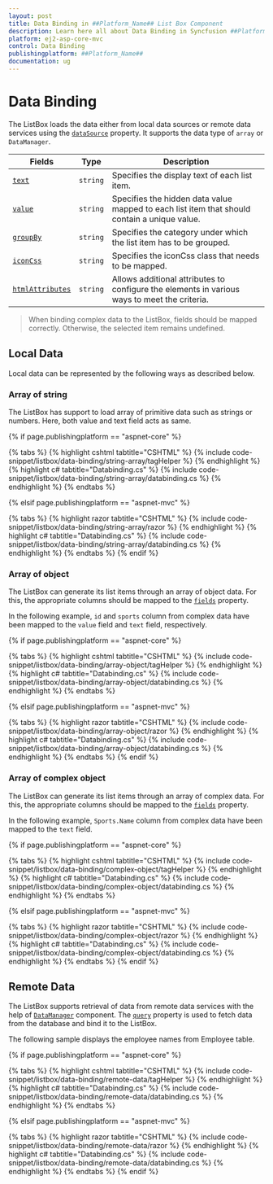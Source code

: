 ```yaml
---
layout: post
title: Data Binding in ##Platform_Name## List Box Component
description: Learn here all about Data Binding in Syncfusion ##Platform_Name## List Box component of Syncfusion Essential JS 2 and more.
platform: ej2-asp-core-mvc
control: Data Binding
publishingplatform: ##Platform_Name##
documentation: ug
---
```



# Data Binding

The ListBox loads the data either from local data sources or remote data services using the [`dataSource`](https://help.syncfusion.com/cr/aspnetcore-js2/Syncfusion.EJ2~Syncfusion.EJ2.DropDowns.ListBox~DataSource.html) property. It supports
the data type of `array` or `DataManager`.

| Fields | Type | Description |
|------|------|-------------|
| [`text`](https://help.syncfusion.com/cr/cref_files/aspnetcore-js2/Syncfusion.EJ2~Syncfusion.EJ2.DropDowns.ListBoxFieldSettings~Text.html) |  `string` | Specifies the display text of each list item. |
| [`value`](https://help.syncfusion.com/cr/cref_files/aspnetcore-js2/Syncfusion.EJ2~Syncfusion.EJ2.DropDowns.ListBoxFieldSettings~Value.html) |  `string` | Specifies the hidden data value mapped to each list item that should contain a unique value. |
| [`groupBy`](https://help.syncfusion.com/cr/cref_files/aspnetcore-js2/Syncfusion.EJ2~Syncfusion.EJ2.DropDowns.ListBoxFieldSettings~GroupBy.html) |  `string` | Specifies the category under which the list item has to be grouped. |
| [`iconCss`](https://help.syncfusion.com/cr/cref_files/aspnetcore-js2/Syncfusion.EJ2~Syncfusion.EJ2.DropDowns.ListBoxFieldSettings~IconCss.html) |  `string` | Specifies the iconCss class that needs to be mapped. |
| [`htmlAttributes`](https://help.syncfusion.com/cr/cref_files/aspnetcore-js2/Syncfusion.EJ2~Syncfusion.EJ2.DropDowns.ListBoxFieldSettings~HtmlAttributes.html) |  `string` | Allows additional attributes to configure the elements in various ways to meet the criteria. |

> When binding complex data to the ListBox, fields should be mapped correctly. Otherwise, the selected item remains undefined.

## Local Data

Local data can be represented by the following ways as described below.

### Array of string

The ListBox has support to load array of primitive data such as strings or numbers. Here, both value and text field acts as same.

{% if page.publishingplatform == "aspnet-core" %}

{% tabs %}
{% highlight cshtml tabtitle="CSHTML" %}
{% include code-snippet/listbox/data-binding/string-array/tagHelper %}
{% endhighlight %}
{% highlight c# tabtitle="Databinding.cs" %}
{% include code-snippet/listbox/data-binding/string-array/databinding.cs %}
{% endhighlight %}
{% endtabs %}

{% elsif page.publishingplatform == "aspnet-mvc" %}

{% tabs %}
{% highlight razor tabtitle="CSHTML" %}
{% include code-snippet/listbox/data-binding/string-array/razor %}
{% endhighlight %}
{% highlight c# tabtitle="Databinding.cs" %}
{% include code-snippet/listbox/data-binding/string-array/databinding.cs %}
{% endhighlight %}
{% endtabs %}
{% endif %}



### Array of object

The ListBox can generate its list items through an array of object data. For this, the appropriate columns should be mapped to the [`fields`](../api/list-box/#fields) property.

In the following example, `id` and `sports` column from complex data have been mapped to the `value` field and `text` field, respectively.

{% if page.publishingplatform == "aspnet-core" %}

{% tabs %}
{% highlight cshtml tabtitle="CSHTML" %}
{% include code-snippet/listbox/data-binding/array-object/tagHelper %}
{% endhighlight %}
{% highlight c# tabtitle="Databinding.cs" %}
{% include code-snippet/listbox/data-binding/array-object/databinding.cs %}
{% endhighlight %}
{% endtabs %}

{% elsif page.publishingplatform == "aspnet-mvc" %}

{% tabs %}
{% highlight razor tabtitle="CSHTML" %}
{% include code-snippet/listbox/data-binding/array-object/razor %}
{% endhighlight %}
{% highlight c# tabtitle="Databinding.cs" %}
{% include code-snippet/listbox/data-binding/array-object/databinding.cs %}
{% endhighlight %}
{% endtabs %}
{% endif %}



### Array of complex object

The ListBox can generate its list items through an array of complex data. For this, the appropriate columns should be mapped to the [`fields`](https://help.syncfusion.com/cr/cref_files/aspnetcore-js2/Syncfusion.EJ2~Syncfusion.EJ2.DropDowns.ListBox~Fields.html) property.

In the following example, `Sports.Name` column from complex data have been mapped to the `text` field.

{% if page.publishingplatform == "aspnet-core" %}

{% tabs %}
{% highlight cshtml tabtitle="CSHTML" %}
{% include code-snippet/listbox/data-binding/complex-object/tagHelper %}
{% endhighlight %}
{% highlight c# tabtitle="Databinding.cs" %}
{% include code-snippet/listbox/data-binding/complex-object/databinding.cs %}
{% endhighlight %}
{% endtabs %}

{% elsif page.publishingplatform == "aspnet-mvc" %}

{% tabs %}
{% highlight razor tabtitle="CSHTML" %}
{% include code-snippet/listbox/data-binding/complex-object/razor %}
{% endhighlight %}
{% highlight c# tabtitle="Databinding.cs" %}
{% include code-snippet/listbox/data-binding/complex-object/databinding.cs %}
{% endhighlight %}
{% endtabs %}
{% endif %}



## Remote Data

The ListBox supports retrieval of data from remote data services with the help of [`DataManager`](https://ej2.syncfusion.com/documentation/data/getting-started/) component. The [`query`](https://help.syncfusion.com/cr/cref_files/aspnetcore-js2/Syncfusion.EJ2~Syncfusion.EJ2.DropDowns.ListBox~Query.html) property is used to fetch
data from the database and bind it to the ListBox.

The following sample displays the employee names from Employee table.

{% if page.publishingplatform == "aspnet-core" %}

{% tabs %}
{% highlight cshtml tabtitle="CSHTML" %}
{% include code-snippet/listbox/data-binding/remote-data/tagHelper %}
{% endhighlight %}
{% highlight c# tabtitle="Databinding.cs" %}
{% include code-snippet/listbox/data-binding/remote-data/databinding.cs %}
{% endhighlight %}
{% endtabs %}

{% elsif page.publishingplatform == "aspnet-mvc" %}

{% tabs %}
{% highlight razor tabtitle="CSHTML" %}
{% include code-snippet/listbox/data-binding/remote-data/razor %}
{% endhighlight %}
{% highlight c# tabtitle="Databinding.cs" %}
{% include code-snippet/listbox/data-binding/remote-data/databinding.cs %}
{% endhighlight %}
{% endtabs %}
{% endif %}


